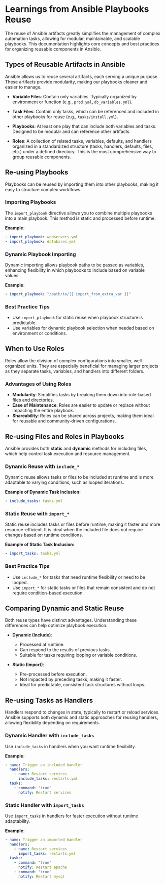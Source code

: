 # Learnings from Ansible Playbooks Reuse

The reuse of Ansible artifacts greatly simplifies the management of complex automation tasks, allowing for modular, maintainable, and scalable playbooks. This documentation highlights core concepts and best practices for organizing reusable components in Ansible.

## Types of Reusable Artifacts in Ansible

Ansible allows us to reuse several artifacts, each serving a unique purpose. These artifacts provide modularity, making our playbooks cleaner and easier to manage.

- **Variable Files**: Contain only variables. Typically organized by environment or function (e.g., `prod.yml`, `db_variables.yml`).
  
- **Task Files**: Contain only tasks, which can be referenced and included in other playbooks for reuse (e.g., `tasks/install.yml`).
  
- **Playbooks**: At least one play that can include both variables and tasks. Designed to be modular and can reference other artifacts.
  
- **Roles**: A collection of related tasks, variables, defaults, and handlers organized in a standardized structure (tasks, handlers, defaults, files, etc.) under a defined directory. This is the most comprehensive way to group reusable components.

## Re-using Playbooks

Playbooks can be reused by importing them into other playbooks, making it easy to structure complex workflows.

### Importing Playbooks

The `import_playbook` directive allows you to combine multiple playbooks into a main playbook. This method is static and processed before runtime.

**Example:**
```yaml
- import_playbook: webservers.yml
- import_playbook: databases.yml
```

### Dynamic Playbook Importing

Dynamic importing allows playbook paths to be passed as variables, enhancing flexibility in which playbooks to include based on variable values.

**Example:**
```yaml
- import_playbook: "/path/to/{{ import_from_extra_var }}"
```

### Best Practice Tips
- Use `import_playbook` for static reuse when playbook structure is predictable.
- Use variables for dynamic playbook selection when needed based on environment or conditions.

## When to Use Roles

Roles allow the division of complex configurations into smaller, well-organized units. They are especially beneficial for managing larger projects as they separate tasks, variables, and handlers into different folders.

### Advantages of Using Roles
- **Modularity**: Simplifies tasks by breaking them down into role-based files and directories.
- **Ease of Maintenance**: Roles are easier to update or replace without impacting the entire playbook.
- **Shareability**: Roles can be shared across projects, making them ideal for reusable and community-driven configurations.

## Re-using Files and Roles in Playbooks

Ansible provides both **static** and **dynamic** methods for including files, which help control task execution and resource management.

### Dynamic Reuse with `include_*`
Dynamic reuse allows tasks or files to be included at runtime and is more adaptable to varying conditions, such as looped iterations.

**Example of Dynamic Task Inclusion:**
```yaml
- include_tasks: tasks.yml
```

### Static Reuse with `import_*`
Static reuse includes tasks or files before runtime, making it faster and more resource-efficient. It is ideal when the included file does not require changes based on runtime conditions.

**Example of Static Task Inclusion:**
```yaml
- import_tasks: tasks.yml
```

### Best Practice Tips
- Use `include_*` for tasks that need runtime flexibility or need to be looped.
- Use `import_*` for static tasks or files that remain consistent and do not require condition-based execution.

## Comparing Dynamic and Static Reuse

Both reuse types have distinct advantages. Understanding these differences can help optimize playbook execution.

- **Dynamic (Include)**:
  - Processed at runtime.
  - Can respond to the results of previous tasks.
  - Suitable for tasks requiring looping or variable conditions.

- **Static (Import)**:
  - Pre-processed before execution.
  - Not impacted by preceding tasks, making it faster.
  - Ideal for predictable, consistent task structures without loops.

## Re-using Tasks as Handlers

Handlers respond to changes in state, typically to restart or reload services. Ansible supports both dynamic and static approaches for reusing handlers, allowing flexibility depending on requirements.

### Dynamic Handler with `include_tasks`
Use `include_tasks` in handlers when you want runtime flexibility.

**Example:**
```yaml
- name: Trigger an included handler
  handlers:
    - name: Restart services
      include_tasks: restarts.yml
  tasks:
    - command: "true"
      notify: Restart services
```

### Static Handler with `import_tasks`
Use `import_tasks` in handlers for faster execution without runtime adaptability.

**Example:**
```yaml
- name: Trigger an imported handler
  handlers:
    - name: Restart services
      import_tasks: restarts.yml
  tasks:
    - command: "true"
      notify: Restart apache
    - command: "true"
      notify: Restart mysql
```
